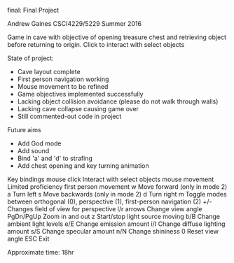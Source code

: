 final: Final Project

Andrew Gaines
CSCI4229/5229 Summer 2016

Game in cave with objective of opening treasure chest and retrieving object before returning to origin. Click to interact with select objects

State of project:
- Cave layout complete
- First person navigation working
- Mouse movement to be refined
- Game objectives implemented successfully
- Lacking object collision avoidance (please do not walk through walls)
- Lacking cave collapse causing game over
- Still commented-out code in project

Future aims
- Add God mode
- Add sound
- Bind 'a' and 'd' to strafing
- Add chest opening and key turning animation

Key bindings
  mouse click          Interact with select objects
  mouse movement	   Limited proficiency first person movement
  w          Move forward (only in mode 2)
  a          Turn left
  s          Move backwards (only in mode 2)
  d          Turn right
  m          Toggle modes between orthogonal (0), perspective (1), first-person navigation (2)
  +/-        Changes field of view for perspective
  l/r arrows     Change view angle
  PgDn/PgUp  Zoom in and out
  z			 Start/stop light source moving
  b/B        Change ambient light levels
  e/E        Change emission amount
  i/I        Change diffuse lighting amount
  s/S        Change specular amount
  n/N        Change shininess
  0          Reset view angle
  ESC        Exit

Approximate time: 18hr
